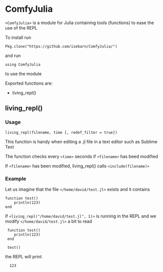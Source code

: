 # ComfyJulia

`<ComfyJulia>` is a module for Julia containing tools (functions) to ease the use of the REPL 

To install run 

    Pkg.clone("https://github.com/isebarn/ComfyJulia/")
    
and run

    using ComfyJulia
    
to use the module 

Exported functions are:
* living_repl()


## living_repl()

### Usage 

    living_repl(filename, time [, redef_filter = true])

This function is handy when editing a .jl file in a text editor such as Sublime Text

The function checks every `<time>` seconds if `<filename>` has beed modified

If `<filename>` has been modified, living_repl() calls `<include(filename)>` 

### Example 

Let us imagine that the file `</home/david/test.jl>` exists and it contains 

    function test()
        println(123)
    end
  
 If `<living_repl("/home/david/test.jl", 1)>` is running in the REPL and we modify `</home/david/test.jl>` a bit to read 

     function test()
        println(123)
     end
    
     test()
    
  the REPL will print 
  
      123
      
 
